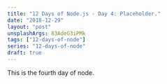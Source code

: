 ```yaml
---
title: "12 Days of Node.js - Day 4: Placeholder."
date: "2018-12-29"
layout: "post"
unsplashArgs: 83AdeG3iPMk
tags: ["12-days-of-node"]
series: "12-days-of-node"
draft: true
---
```


This is the fourth day of node.

